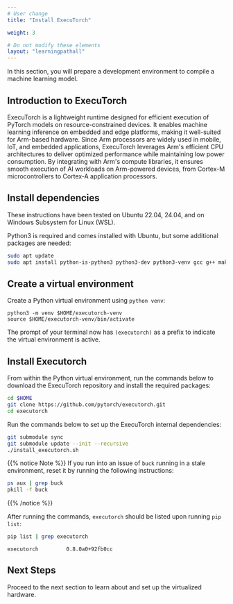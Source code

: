 ```yaml
---
# User change
title: "Install ExecuTorch"

weight: 3

# Do not modify these elements
layout: "learningpathall"
---
```


In this section, you will prepare a development environment to compile a machine learning model.

## Introduction to ExecuTorch

ExecuTorch is a lightweight runtime designed for efficient execution of PyTorch models on resource-constrained devices. It enables machine learning inference on embedded and edge platforms, making it well-suited for Arm-based hardware. Since Arm processors are widely used in mobile, IoT, and embedded applications, ExecuTorch leverages Arm's efficient CPU architectures to deliver optimized performance while maintaining low power consumption. By integrating with Arm's compute libraries, it ensures smooth execution of AI workloads on Arm-powered devices, from Cortex-M microcontrollers to Cortex-A application processors.

## Install dependencies

These instructions have been tested on Ubuntu 22.04, 24.04, and on Windows Subsystem for Linux (WSL).

Python3 is required and comes installed with Ubuntu, but some additional packages are needed:

```bash
sudo apt update
sudo apt install python-is-python3 python3-dev python3-venv gcc g++ make -y
```

## Create a virtual environment

Create a Python virtual environment using `python venv`:

```console
python3 -m venv $HOME/executorch-venv
source $HOME/executorch-venv/bin/activate
```
The prompt of your terminal now has `(executorch)` as a prefix to indicate the virtual environment is active.


## Install Executorch

From within the Python virtual environment, run the commands below to download the ExecuTorch repository and install the required packages:

``` bash
cd $HOME
git clone https://github.com/pytorch/executorch.git
cd executorch
```

Run the commands below to set up the ExecuTorch internal dependencies:

```bash
git submodule sync
git submodule update --init --recursive
./install_executorch.sh
```

{{% notice Note %}}
If you run into an issue of `buck` running in a stale environment, reset it by running the following instructions:

```bash
ps aux | grep buck
pkill -f buck
```
{{% /notice %}}

After running the commands, `executorch` should be listed upon running `pip list`:

```bash
pip list | grep executorch
```

```output
executorch         0.8.0a0+92fb0cc
```

## Next Steps

Proceed to the next section to learn about and set up the virtualized hardware.
